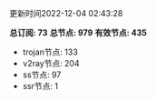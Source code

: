 更新时间2022-12-04 02:43:28

**总订阅: 73**
**总节点: 979**
**有效节点: 435**
- trojan节点: 133
- v2ray节点: 204
- ss节点: 97
- ssr节点: 1
